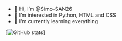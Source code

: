 - 👋 Hi, I’m @Simo-SAN26
- 👀 I’m interested in Python, HTML and CSS
- 🌱 I'm currently learning everything

[![GitHub stats](https://github-readme-stats.vercel.app/api?username=anuraghazra&show_icons=true&theme=radicalusername=Simo-SAN26)]
